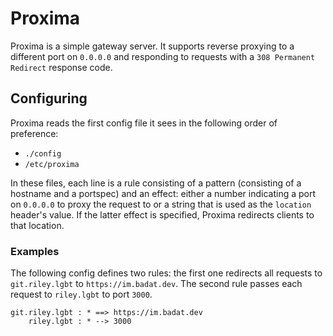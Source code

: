 # Proxima

Proxima is a simple gateway server. It supports reverse proxying to a different
port on `0.0.0.0` and responding to requests with a `308 Permanent Redirect`
response code.

## Configuring

Proxima reads the first config file it sees in the following order of preference:

- `./config`
- `/etc/proxima`

In these files, each line is a rule consisting of a pattern (consisting of a
hostname and a portspec) and an effect: either a number indicating a port on
`0.0.0.0` to proxy the request to or a string that is used as the `location`
header's value. If the latter effect is specified, Proxima redirects clients
to that location.

### Examples

The following config defines two rules: the first one redirects all requests
to `git.riley.lgbt` to `https://im.badat.dev`. The second rule passes each
request to `riley.lgbt` to port `3000`.

```
git.riley.lgbt : * ==> https://im.badat.dev
    riley.lgbt : * --> 3000
```
